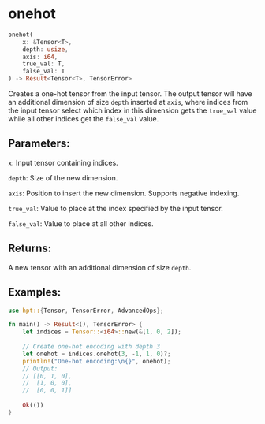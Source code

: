 # onehot
```rust
onehot(
    x: &Tensor<T>,
    depth: usize,
    axis: i64,
    true_val: T,
    false_val: T
) -> Result<Tensor<T>, TensorError>
```
Creates a one-hot tensor from the input tensor. The output tensor will have an additional dimension of size `depth` inserted at `axis`, where indices from the input tensor select which index in this dimension gets the `true_val` value while all other indices get the `false_val` value.

## Parameters:
`x`: Input tensor containing indices.

`depth`: Size of the new dimension.

`axis`: Position to insert the new dimension. Supports negative indexing.

`true_val`: Value to place at the index specified by the input tensor.

`false_val`: Value to place at all other indices.

## Returns:
A new tensor with an additional dimension of size `depth`.

## Examples:
```rust
use hpt::{Tensor, TensorError, AdvancedOps};

fn main() -> Result<(), TensorError> {
    let indices = Tensor::<i64>::new(&[1, 0, 2]);
    
    // Create one-hot encoding with depth 3
    let onehot = indices.onehot(3, -1, 1, 0)?;
    println!("One-hot encoding:\n{}", onehot);
    // Output:
    // [[0, 1, 0],
    //  [1, 0, 0],
    //  [0, 0, 1]]
    
    Ok(())
}
```